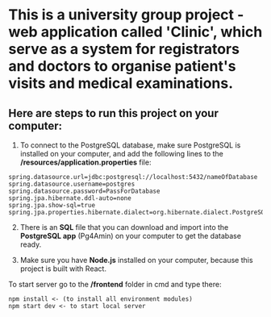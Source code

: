 # This is a university group project - web application called 'Clinic', which serve as a system for registrators and doctors to organise patient's visits and medical examinations.

## Here are steps to run this project on your computer:
1. To connect to the PostgreSQL database, make sure PostgreSQL is installed on your computer, and add the following lines to the **/resources/application.properties** file:
```
spring.datasource.url=jdbc:postgresql://localhost:5432/nameOfDatabase
spring.datasource.username=postgres
spring.datasource.password=PassForDatabase
spring.jpa.hibernate.ddl-auto=none
spring.jpa.show-sql=true
spring.jpa.properties.hibernate.dialect=org.hibernate.dialect.PostgreSQLDialect
```
2. There is an **SQL** file that you can download and import into the **PostgreSQL app** (Pg4Amin) on your computer to get the database ready.

3. Make sure you have **Node.js** installed on your computer, because this project is built with React.

To start server go to the **/frontend** folder in cmd and type there:
```
npm install <- (to install all environment modules)
npm start dev <- to start local server
```
